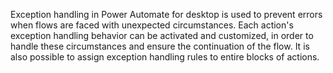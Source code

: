 Exception handling in Power Automate for desktop is used to prevent errors when flows are faced with unexpected circumstances. Each action's exception handling behavior can be activated and customized, in order to handle these circumstances and ensure the continuation of the flow. It is also possible to assign exception handling rules to entire blocks of actions.
